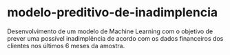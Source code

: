 # modelo-preditivo-de-inadimplencia
Desenvolvimento de um modelo de Machine Learning com o objetivo de prever uma possível inadimplência de acordo com os dados financeiros dos clientes nos últimos 6 meses da amostra.
